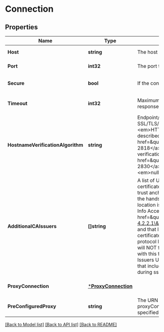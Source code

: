 # Connection

## Properties
Name | Type | Description | Notes
------------ | ------------- | ------------- | -------------
**Host** | **string** | The host (or IP address) to connect to. | [default to null]
**Port** | **int32** | The port to use when connecting. | [default to null]
**Secure** | **bool** | If the connection should use https. | [optional] [default to null]
**Timeout** | **int32** | Maximum time (in seconds) any step in the test should wait for a response. | [optional] [default to 10]
**HostnameVerificationAlgorithm** | **string** | Endpoint/Hostname verification algorithm to be used during SSL/TLS/DTLS handshake. Their values are as follows: &lt;ul&gt;   &lt;li&gt;     &lt;em&gt;HTTPS&lt;/em&gt;: use https hostname verification algorithm as described in     &lt;a href&#x3D;\&quot;https://datatracker.ietf.org/doc/html/rfc2818\&quot;&gt;RFC 2818&lt;/a&gt;   &lt;/li&gt;   &lt;li&gt;     &lt;em&gt;LDAPS&lt;/em&gt;: use ldaps hostname verification algorithm as described in     &lt;a href&#x3D;\&quot;https://datatracker.ietf.org/doc/html/rfc2830\&quot;&gt;RFC 2830&lt;/a&gt;   &lt;/li&gt; &lt;/ul&gt; When this field is not set, the default value &lt;em&gt;null&lt;/em&gt; indicates no hostname verification will be performed.  | [optional] [default to null]
**AdditionalCAIssuers** | **[]string** | A list of URLs being authorized by the user to retrieve additional CA certificates from,  if necessary, to complete the certificate chain to its trust anchor. &lt;p&gt; Upon retrieving the certificate chain presented during the handshake, if signing CA certificates were not included, but a location is specified for the &#39;caIssuers&#39; access method of the &#39;Authority Info Access&#39; extension (as described in &lt;a href&#x3D;\&quot;https://datatracker.ietf.org/doc/html/rfc5280#section-4.2.2.1\&quot;&gt;RFC 5280 Section 4.2.2.1&lt;/a&gt;) of those certificates and that location is one of these supplied URLs, then additional certificates will be retrieved from those URLs in accordance with the protocol laid out in the RFC. &lt;p&gt; Any failure to retrieve this certificate will NOT fail the test connection request, nor will the error associated with this failure be returned. &lt;p&gt; In the unlikely event that the CA Issuers URL specifies &#x60;https&#x60; instead of &#x60;http&#x60;, the original certificate, that included that URL, will be temporarily used to trust the server during ssl handshake  | [optional] [default to null]
**ProxyConnection** | [***ProxyConnection**](ProxyConnection.md) |  | [optional] [default to null]
**PreConfiguredProxy** | **string** | The URN of a ProxyConfiguration to use for the test. Only one of proxyConnection or preConfiguredProxy can be specified. If neither is specified then no proxy is used to test the connection.  | [optional] [default to null]

[[Back to Model list]](../README.md#documentation-for-models) [[Back to API list]](../README.md#documentation-for-api-endpoints) [[Back to README]](../README.md)


